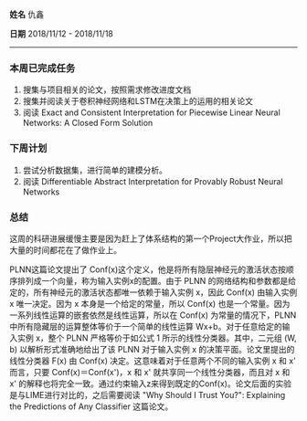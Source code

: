 **姓名** 仇鑫

**日期** 2018/11/12 - 2018/11/18

---

### 本周已完成任务

1. 搜集与项目相关的论文，按照需求修改进度文档
2. 搜集并阅读关于卷积神经网络和LSTM在决策上的运用的相关论文
3. 阅读 Exact and Consistent Interpretation for Piecewise Linear Neural Networks: A Closed Form Solution

### 下周计划

1. 尝试分析数据集，进行简单的建模分析。
2. 阅读 Differentiable Abstract Interpretation for Provably Robust Neural Networks

### 总结

这周的科研进展缓慢主要是因为赶上了体系结构的第一个Project大作业，所以把大量的时间都花在了做作业上。

PLNN这篇论文提出了 Conf(x)这个定义，他是将所有隐层神经元的激活状态按顺序排列成一个向量，称为输入实例x的配置。由于 PLNN 的网络结构和参数都是给定的，所有神经元的激活状态都唯一依赖于输入实例 x，因此 Conf(x) 由输入实例 x 唯一决定。因为 x 本身是一个给定的常量，所以 Conf(x) 也是一个常量。因为一系列线性运算的嵌套依然是线性运算，所以在 Conf(x) 为常量的情况下，PLNN 中所有隐藏层的运算整体等价于一个简单的线性运算 Wx+b。对于任意给定的输入实例 x，整个 PLNN 严格等价于如公式 1 所示的线性分类器。其中，二元组 (W, b) 以解析形式准确地给出了该 PLNN 对于输入实例 x 的决策平面。论文里提出的线性分类器 F(x) 由 Conf(x) 决定。这意味着对于任意两个不同的输入实例 x 和 x' 而言，只要 Conf(x)＝Conf(x')，x 和 x' 就共享同一个线性分类器，而且对 x 和 x' 的解释也将完全一致。通过约束输入z来得到既定的Conf(x)。论文后面的实验是与LIME进行对比的，之后需要阅读 "Why Should I Trust You?": Explaining the Predictions of Any Classifier 这篇论文。